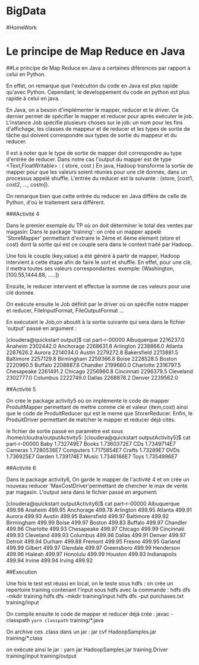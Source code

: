 # BigData
#HomeWork

# Le principe de Map Reduce en Java

##Le principe de Map Reduce en Java a certaines diférences par rapport à celui en Python.
<p>En effet, on remarque que l'exécution du code en Java est plus rapide qu'avec Python.
Cependant, le developpement du code en python est plus rapide à celui en java.

En Java, on a besoin d'implémenter le mapper, reducer et le driver.
Ce dernier permet de spécifier le mapper et reducer pour après exécuter le job.
L'instance Job spécifie plusieurs choses sur le job: un nom pour les fins d'affichage,
les classes de mappeur et de reducer et les types de sortie de tâche 
qui doivent correspondre aux types de sortie du mappeur et du reducer.

Il est à noter que le type de sortie de mapper doit correspondre au type d'entrée de reducer.
Dans notre cas l'output du mapper est de type <Text,FloatWritable> : ( store, cost )
En java, Hadoop transforme la sortie de mapper pour que les valeurs soient réunies 
pour une clé donnée, dans un processus appelé shuffle.
L'entrée du reducer est la suivante : (store, [cost1, cost2, ..., costn]).

On remarque bien que cette entrée du reducer en Java différe de celle de Python, 
d'où le traitement sera différent.

</p>

###Activité 4
<p> 
Dans le premier exemple du TP où on doit déterminer le total des ventes par magasin:
Dans le package 'training':
on crée un mapper appelé 'StoreMapper' permettant d'extraire le 2éme et 4éme element 
(store et cost) dont la sortie qui est ce couple sera dans le context traité par Hadoop.

Une fois le couple (key,value) a été généré à partir de mapper, Hadoop intervient à cette
étape afin de faire le sort et shuffle. En effet, pour une clé, il mettra toutes ses valeurs
correspondantes.
exemple: (Washington, [100.55,1444.88, .....])

Ensuite, le reducer intervient et effectue la somme de ces valeurs pour une clé donnée.

On exécute ensuite le Job définit par le driver où on spécifie notre mapper et reducer,  FileInputFormat, 
 FileOutputFormat ...

En exécutant le Job,on aboutit à la sortie suivante qui sera dans le fichier 'output' passé en argument :

[cloudera@quickstart output]$ cat part-r-00000 
Albuquerque	2216237.0
Anaheim	2302442.0
Anchorage	2268631.8
Arlington	2238866.0
Atlanta	2287626.2
Aurora	2214034.0
Austin	2279272.8
Bakersfield	2213881.5
Baltimore	2257129.8
Birmingham	2259366.8
Boise	2228528.5
Boston	2220960.5
Buffalo	2208887.8
Chandler	2199660.0
Charlotte	2316797.5
Chesapeake	2261491.2
Chicago	2256960.8
Cincinnati	2296379.5
Cleveland	2302777.0
Columbus	2222749.0
Dallas	2268878.2
Denver	2239562.0


</p>

##Activité 5

<p>On crée le package activity5 où on implémente le code de mapper
ProduitMapper permettant de mettre comme clé et valeur (item,cost) ainsi
que le code de ProduitReducer qui est le meme que StorerReducer.
Enfin, le ProduitDriver permettant de matcher le mapper et reducer déjà cités.

le fichier de sortie passé en paramétre est sous /home/cloudra/outputActivity5:
[cloudera@quickstart outputActivity5]$ cat part-r-00000 
Baby	1.732749E7
Books	1.7360372E7
CDs	1.7349714E7
Cameras	1.7280536E7
Computers	1.7175854E7
Crafts	1.73289E7
DVDs	1.736925E7
Garden	1.739174E7
Music	1.7346166E7
Toys	1.7354996E7

</p>

##Activité 6

Dans le package activity6, On garde le mapper de l'activité 4
et on crée un nouveau reducer 'MaxCostDriver'permettant de
 chercher le max de vente par magasin.
L'output sera dans le fichier passé en argument:

[cloudera@quickstart outputActivity6]$ cat part-r-00000 
Albuquerque	499.98
Anaheim	499.95
Anchorage	499.78
Arlington	499.95
Atlanta	499.91
Aurora	499.93
Austin	499.95
Bakersfield	499.97
Baltimore	499.92
Birmingham	499.99
Boise	499.97
Boston	499.83
Buffalo	499.97
Chandler	499.96
Charlotte	499.93
Chesapeake	499.97
Chicago	499.99
Cincinnati	499.93
Cleveland	499.93
Columbus	499.98
Dallas	499.91
Denver	499.97
Detroit	499.94
Durham	499.88
Fremont	499.95
Fresno	499.95
Garland	499.99
Gilbert	499.97
Glendale	499.97
Greensboro	499.99
Henderson	499.96
Hialeah	499.97
Honolulu	499.99
Houston	499.93
Indianapolis	499.94
Irvine	499.94
Irving	499.92


##Execution

Une fois le test est réussi en local, on le teste sous hdfs :
on crée un repertoire training contenant l'input sous hdfs avec la commande : 
hdfs dfs -mkdir training
hdfs dfs -mkdir training/input
hdfs dfs -put purchases.txt training/input

On compile ensuite le code de mapper et reducer déjà crée :
javac -classpath `yarn classpath` training/*.java

On archive ces .class dans un jar :
jar cvf HadoopSamples.jar training/*.class

on exécute ainsi le jar :
yarn jar HadoopSamples.jar training.Driver training/input training/output



